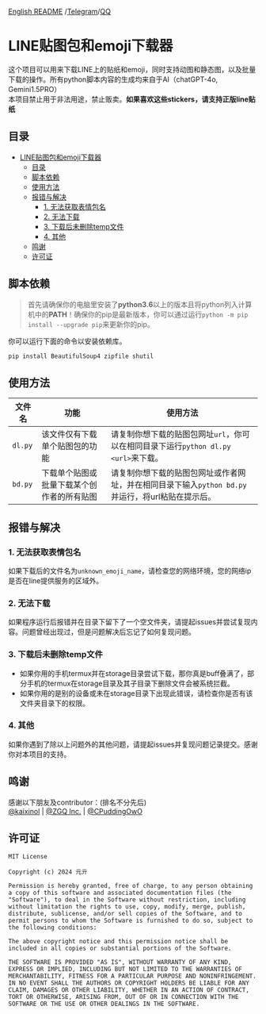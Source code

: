 [English README](./README_EN.md) /[Telegram](https://t.me/Eschericia0)/[QQ](https://qm.qq.com/q/dCn4enLQly)

# LINE贴图包和emoji下载器

这个项目可以用来下载LINE上的贴纸和emoji，同时支持动图和静态图，以及批量下载的操作。所有python脚本内容的生成均来自于AI（chatGPT-4o, Gemini1.5PRO）  
本项目禁止用于非法用途，禁止贩卖。**如果喜欢这些stickers，请支持正版line贴纸**

## 目录

- [LINE贴图包和emoji下载器](#line贴图包和emoji下载器)
  - [目录](#目录)
  - [脚本依赖](#脚本依赖)
  - [使用方法](#使用方法)
  - [报错与解决](#报错与解决)
    - [1. 无法获取表情包名](#1-无法获取表情包名)
    - [2. 无法下载](#2-无法下载)
    - [3. 下载后未删除temp文件](#3-下载后未删除temp文件)
    - [4. 其他](#4-其他)
  - [鸣谢](#鸣谢)
  - [许可证](#许可证)

## 脚本依赖

> 首先请确保你的电脑里安装了**python3.6**以上的版本且将python列入计算机中的**PATH**！确保你的pip是最新版本，你可以通过运行`python -m pip install --upgrade pip`来更新你的pip。

你可以运行下面的命令以安装依赖库。
```bash
pip install BeautifulSoup4 zipfile shutil
```

## 使用方法

| 文件名   | 功能                                   | 使用方法                                                                                   |
|---------|----------------------------------------|-------------------------------------------------------------------------------------------|
| `dl.py` | 该文件仅有下载单个贴图包的功能            | 请复制你想下载的贴图包网址`url`，你可以在相同目录下运行`python dl.py <url>`来下载。            |
| `bd.py` | 下载单个贴图或批量下载某个创作者的所有贴图 | 请复制你想下载的贴图包网址或作者网址，并在相同目录下输入`python bd.py`并运行，将url粘贴在提示后。 |

## 报错与解决

### 1. 无法获取表情包名
如果下载后的文件名为`unknown_emoji_name`，请检查您的网络环境，您的网络ip是否在line提供服务的区域外。

### 2. 无法下载
如果程序运行后报错并在目录下留下了一个空文件夹，请提起issues并尝试复现内容。问题曾经出现过，但是问题解决后忘记了如何复现问题。

### 3. 下载后未删除temp文件
- 如果你用的手机termux并在storage目录尝试下载，那你真是buff叠满了，部分手机的termux在storage目录及其子目录下删除文件会被系统拦截。
- 如果你用的是别的设备或未在storage目录下出现此错误，请检查你是否有该文件夹目录下的权限。

### 4. 其他
如果你遇到了除以上问题外的其他问题，请提起issues并复现问题记录提交。感谢你对本项目的支持。

## 鸣谢

感谢以下朋友及contributor：(排名不分先后)  
[@kaixinol](https://github.com/kaixinol) | [@ZGQ Inc.](https://github.com/ZGQ-inc) | [@CPuddingOwO](https://github.com/CPuddingOwO) 

## 许可证

```
MIT License

Copyright (c) 2024 元亓

Permission is hereby granted, free of charge, to any person obtaining a copy of this software and associated documentation files (the "Software"), to deal in the Software without restriction, including without limitation the rights to use, copy, modify, merge, publish, distribute, sublicense, and/or sell copies of the Software, and to permit persons to whom the Software is furnished to do so, subject to the following conditions:

The above copyright notice and this permission notice shall be included in all copies or substantial portions of the Software.

THE SOFTWARE IS PROVIDED "AS IS", WITHOUT WARRANTY OF ANY KIND, EXPRESS OR IMPLIED, INCLUDING BUT NOT LIMITED TO THE WARRANTIES OF MERCHANTABILITY, FITNESS FOR A PARTICULAR PURPOSE AND NONINFRINGEMENT. IN NO EVENT SHALL THE AUTHORS OR COPYRIGHT HOLDERS BE LIABLE FOR ANY CLAIM, DAMAGES OR OTHER LIABILITY, WHETHER IN AN ACTION OF CONTRACT, TORT OR OTHERWISE, ARISING FROM, OUT OF OR IN CONNECTION WITH THE SOFTWARE OR THE USE OR OTHER DEALINGS IN THE SOFTWARE.
```